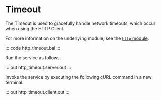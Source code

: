 # Timeout

The Timeout is used to gracefully handle network timeouts, which occur when using the HTTP Client.

For more information on the underlying module, see the [`http` module](https://lib.ballerina.io/ballerina/http/latest/).

::: code http_timeout.bal :::

Run the service as follows.

::: out http_timeout.server.out :::

Invoke the service by executing the following cURL command in a new terminal.

::: out http_timeout.client.out :::
